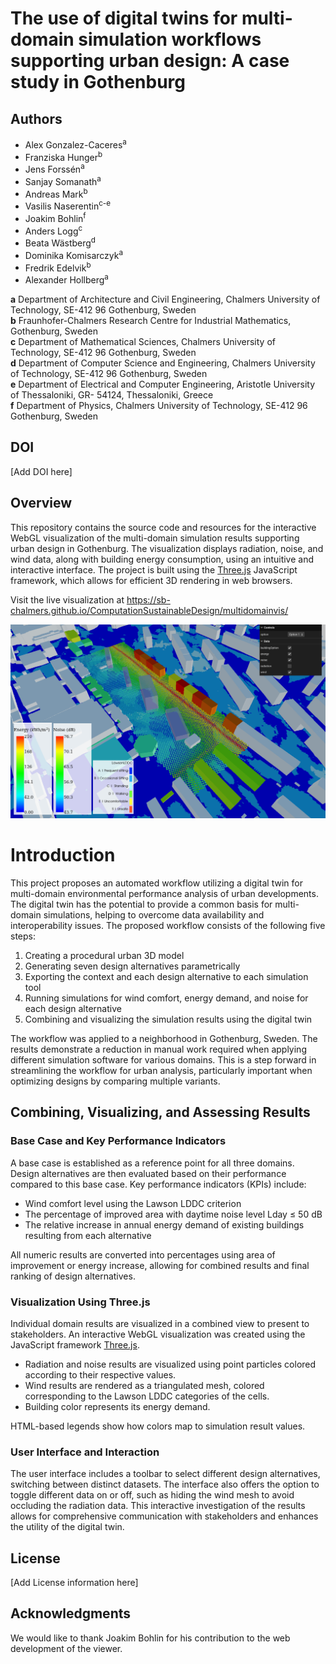 The use of digital twins for multi-domain simulation workflows supporting urban design: A case study in Gothenburg
==================================================================================================================

Authors
-------

-   Alex Gonzalez-Caceres<sup>a</sup>
-   Franziska Hunger<sup>b</sup>
-   Jens Forssén<sup>a</sup>
-   Sanjay Somanath<sup>a</sup>
-   Andreas Mark<sup>b</sup>
-   Vasilis Naserentin<sup>c-e</sup>
-   Joakim Bohlin<sup>f</sup>
-   Anders Logg<sup>c</sup>
-   Beata Wästberg<sup>d</sup>
-   Dominika Komisarczyk<sup>a</sup>
-   Fredrik Edelvik<sup>b</sup>
-   Alexander Hollberg<sup>a</sup>

**a** Department of Architecture and Civil Engineering, Chalmers University of Technology, SE-412 96 Gothenburg, Sweden\
**b** Fraunhofer-Chalmers Research Centre for Industrial Mathematics, Gothenburg, Sweden\
**c** Department of Mathematical Sciences, Chalmers University of Technology, SE-412 96 Gothenburg, Sweden\
**d** Department of Computer Science and Engineering, Chalmers University of Technology, SE-412 96 Gothenburg, Sweden\
**e** Department of Electrical and Computer Engineering, Aristotle University of Thessaloniki, GR- 54124, Thessaloniki, Greece\
**f** Department of Physics, Chalmers University of Technology, SE-412 96 Gothenburg, Sweden

DOI
---

[Add DOI here]

Overview
--------

This repository contains the source code and resources for the interactive WebGL visualization of the multi-domain simulation results supporting urban design in Gothenburg. The visualization displays radiation, noise, and wind data, along with building energy consumption, using an intuitive and interactive interface. The project is built using the [Three.js](https://threejs.org/) JavaScript framework, which allows for efficient 3D rendering in web browsers.

Visit the live visualization at <https://sb-chalmers.github.io/ComputationSustainableDesign/multidomainvis/>

![Example representation of the combined visualization](cover.png)

Introduction
============

This project proposes an automated workflow utilizing a digital twin for multi-domain environmental performance analysis of urban developments. The digital twin has the potential to provide a common basis for multi-domain simulations, helping to overcome data availability and interoperability issues. The proposed workflow consists of the following five steps:

1.  Creating a procedural urban 3D model
2.  Generating seven design alternatives parametrically
3.  Exporting the context and each design alternative to each simulation tool
4.  Running simulations for wind comfort, energy demand, and noise for each design alternative
5.  Combining and visualizing the simulation results using the digital twin

The workflow was applied to a neighborhood in Gothenburg, Sweden. The results demonstrate a reduction in manual work required when applying different simulation software for various domains. This is a step forward in streamlining the workflow for urban analysis, particularly important when optimizing designs by comparing multiple variants.

Combining, Visualizing, and Assessing Results
---------------------------------------------

### Base Case and Key Performance Indicators

A base case is established as a reference point for all three domains. Design alternatives are then evaluated based on their performance compared to this base case. Key performance indicators (KPIs) include:

-   Wind comfort level using the Lawson LDDC criterion
-   The percentage of improved area with daytime noise level Lday ≤ 50 dB
-   The relative increase in annual energy demand of existing buildings resulting from each alternative

All numeric results are converted into percentages using area of improvement or energy increase, allowing for combined results and final ranking of design alternatives.

### Visualization Using Three.js

Individual domain results are visualized in a combined view to present to stakeholders. An interactive WebGL visualization was created using the JavaScript framework [Three.js](https://threejs.org/).

-   Radiation and noise results are visualized using point particles colored according to their respective values.
-   Wind results are rendered as a triangulated mesh, colored corresponding to the Lawson LDDC categories of the cells.
-   Building color represents its energy demand.

HTML-based legends show how colors map to simulation result values.

### User Interface and Interaction

The user interface includes a toolbar to select different design alternatives, switching between distinct datasets. The interface also offers the option to toggle different data on or off, such as hiding the wind mesh to avoid occluding the radiation data. This interactive investigation of the results allows for comprehensive communication with stakeholders and enhances the utility of the digital twin.

License
-------

[Add License information here]

Acknowledgments
---------------

We would like to thank Joakim Bohlin for his contribution to the web development of the viewer.

